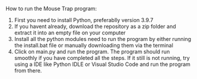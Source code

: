 How to run the Mouse Trap program:

1. First you need to install Python, preferablly version 3.9.7
2. If you havent already, download the repository as a zip folder and extract it into an empty file on your computer
3. Install all the python modules need to run the program by either running the install.bat file or manually downloading them via the terminal
4. Click on main.py and run the program. The program should run smoothly if you have completed all the steps. If it still is not running,
try using a IDE like Python IDLE or Visual Studio Code and run the program from there.
